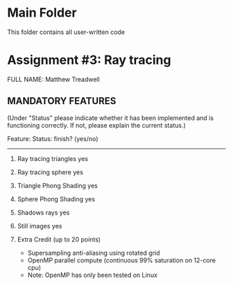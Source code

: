 # Main Folder

This folder contains all user-written code

# Assignment #3: Ray tracing

FULL NAME: Matthew Treadwell


MANDATORY FEATURES
------------------

(Under "Status" please indicate whether it has been implemented and is
functioning correctly.  If not, please explain the current status.)

Feature:                                 Status: finish? (yes/no)
-------------------------------------    -------------------------
1) Ray tracing triangles                  yes

2) Ray tracing sphere                     yes

3) Triangle Phong Shading                 yes

4) Sphere Phong Shading                   yes

5) Shadows rays                           yes

6) Still images                           yes
   
7) Extra Credit (up to 20 points)
   * Supersampling anti-aliasing using rotated grid
   * OpenMP parallel compute (continuous 99% saturation on 12-core cpu)
	+ Note: OpenMP has only been tested on Linux

